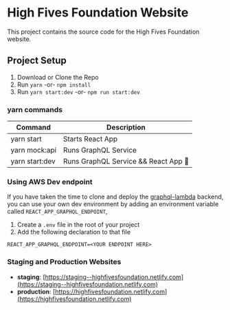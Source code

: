 High Fives Foundation Website
===================
This project contains the source code for the High Fives Foundation website.

## Project Setup

1. Download or Clone the Repo
2. Run `yarn` -or- `npm install`
3. Run `yarn start:dev` -or- `npm run start:dev`

### yarn commands

| Command        | Description                            |
| ---            | ---                                    |
| yarn start     | Starts React App                       |
| yarn mock:api  | Runs GraphQL Service                   |
| yarn start:dev | Runs GraphQL Service && React App 🌟   |


### Using AWS Dev endpoint
If you have taken the time to clone and deploy the [graphql-lambda](https://github.com/HighFivesFoundation/graphql-lambda) backend, you can use your own dev environment by adding an environment variable called `REACT_APP_GRAPHQL_ENDPOINT`,

1. Create a `.env` file in the root of your project
2. Add the following declaration to that file

```
REACT_APP_GRAPHQL_ENDPOINT=<YOUR ENDPOINT HERE>
```

### Staging and Production Websites
* __staging__: [https://staging--highfivesfoundation.netlify.com](https://staging--highfivesfoundation.netlify.com)
* __production__: [https://highfivesfoundation.netlify.com](https://highfivesfoundation.netlify.com)
